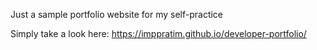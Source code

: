 Just a sample portfolio website for my self-practice

Simply take a look here: https://imppratim.github.io/developer-portfolio/
